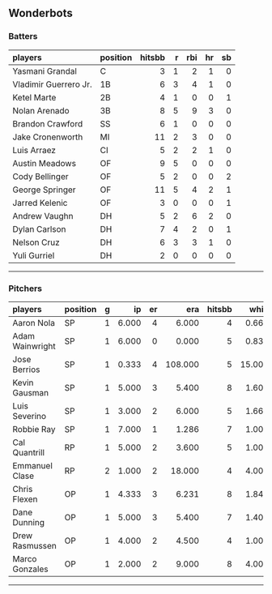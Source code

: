 ## Wonderbots

### Batters

 
|players               |position | hitsbb|  r| rbi| hr| sb| 
|:---------------------|:--------|------:|--:|---:|--:|--:| 
|Yasmani Grandal       |C        |      3|  1|   2|  1|  0| 
|Vladimir Guerrero Jr. |1B       |      6|  3|   4|  1|  0| 
|Ketel Marte           |2B       |      4|  1|   0|  0|  1| 
|Nolan Arenado         |3B       |      8|  5|   9|  3|  0| 
|Brandon Crawford      |SS       |      6|  1|   0|  0|  0| 
|Jake Cronenworth      |MI       |     11|  2|   3|  0|  0| 
|Luis Arraez           |CI       |      5|  2|   2|  1|  0| 
|Austin Meadows        |OF       |      9|  5|   0|  0|  0| 
|Cody Bellinger        |OF       |      5|  2|   0|  0|  2| 
|George Springer       |OF       |     11|  5|   4|  2|  1| 
|Jarred Kelenic        |OF       |      3|  0|   0|  0|  1| 
|Andrew Vaughn         |DH       |      5|  2|   6|  2|  0| 
|Dylan Carlson         |DH       |      7|  4|   2|  0|  1| 
|Nelson Cruz           |DH       |      6|  3|   3|  1|  0| 
|Yuli Gurriel          |DH       |      2|  0|   0|  0|  0| 


* * *

### Pitchers

 
|players         |position |  g|    ip| er|     era| hitsbb|   whip| so|  w| sv| 
|:---------------|:--------|--:|-----:|--:|-------:|------:|------:|--:|--:|--:| 
|Aaron Nola      |SP       |  1| 6.000|  4|   6.000|      4|  0.667|  7|  1|  0| 
|Adam Wainwright |SP       |  1| 6.000|  0|   0.000|      5|  0.833|  6|  1|  0| 
|Jose Berrios    |SP       |  1| 0.333|  4| 108.000|      5| 15.000|  0|  0|  0| 
|Kevin Gausman   |SP       |  1| 5.000|  3|   5.400|      8|  1.600|  5|  0|  0| 
|Luis Severino   |SP       |  1| 3.000|  2|   6.000|      5|  1.667|  5|  0|  0| 
|Robbie Ray      |SP       |  1| 7.000|  1|   1.286|      7|  1.000|  5|  1|  0| 
|Cal Quantrill   |RP       |  1| 5.000|  2|   3.600|      5|  1.000|  2|  1|  0| 
|Emmanuel Clase  |RP       |  2| 1.000|  2|  18.000|      4|  4.000|  1|  0|  0| 
|Chris Flexen    |OP       |  1| 4.333|  3|   6.231|      8|  1.846|  3|  0|  0| 
|Dane Dunning    |OP       |  1| 5.000|  3|   5.400|      7|  1.400|  4|  0|  0| 
|Drew Rasmussen  |OP       |  1| 4.000|  2|   4.500|      4|  1.000|  3|  0|  0| 
|Marco Gonzales  |OP       |  1| 2.000|  2|   9.000|      8|  4.000|  1|  0|  0| 


* * *


